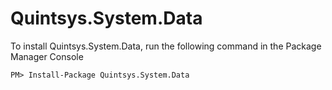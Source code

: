 # Quintsys.System.Data

To install Quintsys.System.Data, run the following command in the Package Manager Console

```
PM> Install-Package Quintsys.System.Data
```
